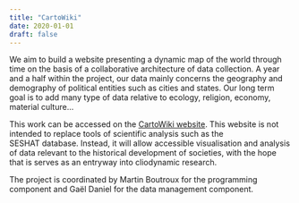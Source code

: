 ```yaml
---
title: "CartoWiki"
date: 2020-01-01
draft: false
---
```


We aim to build a website presenting a dynamic map of the world through time on the basis of a collaborative architecture of data collection. A year and a half within the project, our data mainly concerns the geography and demography of political entities such as cities and states. Our long term goal is to add many type of data relative to ecology, religion, economy, material culture...

This work can be accessed on the [CartoWiki website](http://cartowiki.com/). This website is not intended to replace tools of scientific analysis such as the SESHAT database. Instead, it will allow accessible visualisation and analysis of data relevant to the historical development of societies, with the hope that is serves as an entryway into cliodynamic research.

The project is coordinated by Martin Boutroux for the programming component and Gaël Daniel for the data management component.
